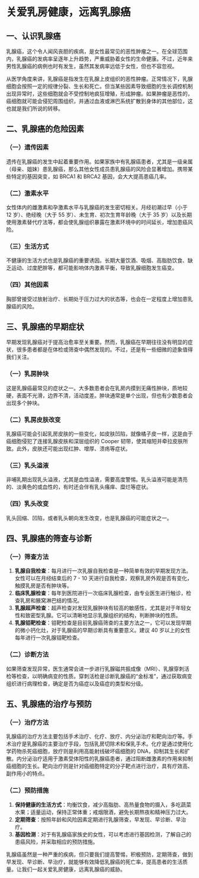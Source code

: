 # 关爱乳房健康，远离乳腺癌

## 一、认识乳腺癌
乳腺癌，这个令人闻风丧胆的疾病，是女性最常见的恶性肿瘤之一。在全球范围内，乳腺癌的发病率呈逐年上升趋势，严重威胁着女性的生命健康。不过，近年来男性乳腺癌的病例也时有发生，虽然其发病率远低于女性，但也不容忽视。

从医学角度来讲，乳腺癌是指发生在乳腺上皮组织的恶性肿瘤。正常情况下，乳腺细胞会按照一定的规律分裂、生长和死亡。但当某些因素导致细胞的生长调控机制出现异常时，这些细胞就会不受控制地疯狂增殖，形成肿瘤。如果肿瘤是恶性的，癌细胞就可能会侵犯周围组织，并通过血液或淋巴系统扩散到身体的其他部位，这也就是我们所说的转移。

## 二、乳腺癌的危险因素
### （一）遗传因素
遗传在乳腺癌的发生中起着重要作用。如果家族中有乳腺癌患者，尤其是一级亲属（母亲、姐妹）患乳腺癌，那么其他女性成员患乳腺癌的风险会显著增加。携带某些特定的基因突变，如 BRCA1 和 BRCA2 基因，会大大提高患癌几率。

### （二）激素水平
女性体内的雌激素和孕激素水平与乳腺癌的发生密切相关。月经初潮过早（小于 12 岁）、绝经晚（大于 55 岁）、未生育、初次生育年龄晚（大于 35 岁）以及长期使用激素替代疗法等，都会使乳腺组织暴露在激素环境中的时间延长，增加患癌风险。

### （三）生活方式
不健康的生活方式也是乳腺癌的重要诱因。长期大量饮酒、吸烟、高脂肪饮食、缺乏运动、过度肥胖等，都可能影响体内激素平衡，导致乳腺细胞发生癌变。

### （四）其他因素
胸部曾接受过放射治疗、长期处于压力过大的状态等，也会在一定程度上增加患乳腺癌的风险。

## 三、乳腺癌的早期症状
早期发现乳腺癌对于提高治愈率至关重要。然而，乳腺癌在早期往往没有明显的症状，很多患者都是在体检或筛查中偶然发现的。不过，还是有一些细微的迹象值得我们关注。

### （一）乳房肿块
这是乳腺癌最常见的症状之一。大多数患者会在乳房内摸到无痛性肿块，质地较硬，表面不光滑，边界不清，活动度差。肿块通常是单个出现，但也有少数患者会出现多个肿块。

### （二）乳房皮肤改变
乳腺癌可能会引起乳房皮肤的一些变化，如皮肤凹陷，就像橘子皮一样，这是由于癌细胞侵犯了连接乳腺皮肤和深层组织的 Cooper 韧带，使其缩短并牵拉皮肤所致。此外，皮肤还可能出现红肿、增厚、溃疡等症状。

### （三）乳头溢液
非哺乳期出现乳头溢液，尤其是血性溢液，需要高度警惕。乳头溢液可能是清亮的、淡黄色的或血性的，有时还会伴有乳头瘙痒、糜烂等症状。

### （四）乳头改变
乳头回缩、凹陷，或者乳头朝向发生改变，也是乳腺癌的可能症状之一。

## 四、乳腺癌的筛查与诊断
### （一）筛查方法
1. **乳腺自我检查**：每月进行一次乳腺自我检查是一种简单有效的早期发现方法。女性可以在月经结束后的 7 - 10 天进行自我检查，观察乳房外观是否有变化，触摸乳房是否有肿块等。
2. **临床乳腺检查**：每年到医院进行一次临床乳腺检查，由专业医生进行触诊，检查乳房和腋窝淋巴结的情况。
3. **乳腺超声检查**：超声检查对发现乳腺肿块有较高的敏感性，尤其是对于年轻女性和致密型乳腺。它可以清晰地显示乳腺组织的结构，判断肿块的性质。
4. **乳腺钼靶检查**：钼靶检查是目前乳腺癌筛查的主要方法之一，它可以发现早期的微小钙化灶，对于乳腺癌的早期诊断具有重要意义。建议 40 岁以上的女性每年进行一次乳腺钼靶检查。

### （二）诊断方法
如果筛查发现异常，医生通常会进一步进行乳腺磁共振成像（MRI）、乳腺穿刺活检等检查，以明确病变的性质。穿刺活检是诊断乳腺癌的“金标准”，通过获取病变组织进行病理检查，确定是否为癌症以及癌症的类型和分级。

## 五、乳腺癌的治疗与预防
### （一）治疗方法
乳腺癌的治疗方法主要包括手术治疗、化疗、放疗、内分泌治疗和靶向治疗等。手术治疗是乳腺癌的主要治疗手段，包括乳房切除术和保乳手术。化疗是通过使用化学药物杀死癌细胞，放疗则是利用高能射线破坏癌细胞的 DNA，抑制其生长和扩散。内分泌治疗适用于激素受体阳性的乳腺癌患者，通过阻断雌激素的作用来抑制癌细胞的生长。靶向治疗则是针对癌细胞特定的分子靶点进行治疗，具有疗效高、副作用小的特点。

### （二）预防措施
1. **保持健康的生活方式**：均衡饮食，减少高脂肪、高热量食物的摄入，多吃蔬菜水果；适量运动，保持正常体重；戒烟限酒，避免长期熬夜和精神压力过大。
2. **定期筛查**：按照年龄和风险因素定期进行乳腺筛查，早发现、早诊断、早治疗。
3. **基因检测**：对于有乳腺癌家族史的女性，可以考虑进行基因检测，了解自己的患癌风险，并采取相应的预防措施。

乳腺癌虽然是一种严重的疾病，但只要我们提高警惕，积极预防，定期筛查，做到早发现、早诊断、早治疗，就能够有效降低乳腺癌的死亡率，提高患者的生活质量。让我们一起关爱乳房健康，远离乳腺癌的威胁。 